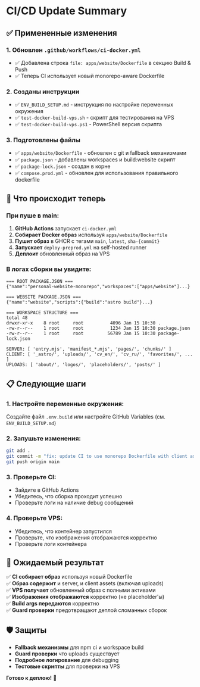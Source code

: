 # CI/CD Update Summary

## ✅ Примененные изменения

### 1. **Обновлен `.github/workflows/ci-docker.yml`**
- ✅ Добавлена строка `file: apps/website/Dockerfile` в секцию Build & Push
- ✅ Теперь CI использует новый monorepo-aware Dockerfile

### 2. **Созданы инструкции**
- ✅ `ENV_BUILD_SETUP.md` - инструкция по настройке переменных окружения
- ✅ `test-docker-build-vps.sh` - скрипт для тестирования на VPS
- ✅ `test-docker-build-vps.ps1` - PowerShell версия скрипта

### 3. **Подготовлены файлы**
- ✅ `apps/website/Dockerfile` - обновлен с git и fallback механизмами
- ✅ `package.json` - добавлены workspaces и build:website скрипт
- ✅ `package-lock.json` - создан в корне
- ✅ `compose.prod.yml` - обновлен для использования правильного dockerfile

## 🚀 Что происходит теперь

### **При пуше в main:**
1. **GitHub Actions** запускает `ci-docker.yml`
2. **Собирает Docker образ** используя `apps/website/Dockerfile`
3. **Пушит образ** в GHCR с тегами `main`, `latest`, `sha-{commit}`
4. **Запускает** `deploy-preprod.yml` на self-hosted runner
5. **Деплоит** обновленный образ на VPS

### **В логах сборки вы увидите:**
```
=== ROOT PACKAGE.JSON ===
{"name":"personal-website-monorepo","workspaces":["apps/website"]...}

=== WEBSITE PACKAGE.JSON ===
{"name":"website","scripts":{"build":"astro build"}...}

=== WORKSPACE STRUCTURE ===
total 48
drwxr-xr-x    8 root     root          4096 Jan 15 10:30 .
-rw-r--r--    1 root     root          1234 Jan 15 10:30 package.json
-rw-r--r--    1 root     root         56789 Jan 15 10:30 package-lock.json

SERVER: [ 'entry.mjs', 'manifest_*.mjs', 'pages/', 'chunks/' ]
CLIENT: [ '_astro/', 'uploads/', 'cv_en/', 'cv_ru/', 'favorites/', ... ]
UPLOADS: [ 'about/', 'logos/', 'placeholders/', 'posts/' ]
```

## 📋 Следующие шаги

### **1. Настройте переменные окружения:**
Создайте файл `.env.build` или настройте GitHub Variables (см. `ENV_BUILD_SETUP.md`)

### **2. Запушьте изменения:**
```bash
git add .
git commit -m "fix: update CI to use monorepo Dockerfile with client assets"
git push origin main
```

### **3. Проверьте CI:**
- Зайдите в GitHub Actions
- Убедитесь, что сборка проходит успешно
- Проверьте логи на наличие debug сообщений

### **4. Проверьте VPS:**
- Убедитесь, что контейнер запустился
- Проверьте, что изображения отображаются корректно
- Проверьте логи контейнера

## 🎯 Ожидаемый результат

✅ **CI собирает образ** используя новый Dockerfile  
✅ **Образ содержит** и server, и client assets (включая uploads)  
✅ **VPS получает** обновленный образ с полными активами  
✅ **Изображения отображаются** корректно (не placeholder'ы)  
✅ **Build args передаются** корректно  
✅ **Guard проверки** предотвращают деплой сломанных сборок  

## 🛡️ Защиты

- **Fallback механизмы** для npm ci и workspace build
- **Guard проверки** что uploads существует
- **Подробное логирование** для debugging
- **Тестовые скрипты** для проверки на VPS

**Готово к деплою!** 🚀
